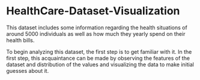 # HealthCare-Dataset-Visualization
This dataset includes some information regarding the health situations of around 5000 individuals as well as how much they yearly spend on their health bills. 

To begin analyzing this dataset, the first step is to get familiar with it. In the first step, this acquaintance can be made by observing the features of the dataset and distribution of the values and visualizing the data to make initial guesses about it.

